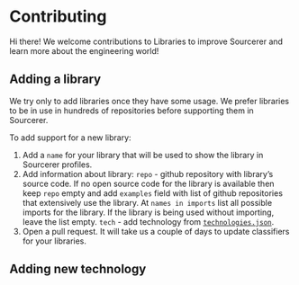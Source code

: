 # Contributing

Hi there! We welcome contributions to Libraries to improve Sourcerer and learn more about the engineering world!

## Adding a library

We try only to add libraries once they have some usage. We prefer libraries to be in use in hundreds of repositories before supporting them in Sourcerer.

To add support for a new library:

1. Add a `name` for your library that will be used to show the library in Sourcerer profiles.
1. Add information about library: 
`repo` - github repository with library’s source code. If no open source code for the library is available then keep `repo` empty and add `examples` field with list of github repositories that extensively use the library.
At `names in imports` list all possible imports for the library. If the library is being used without importing, leave the list empty.
`tech` - add technology from [`technologies.json`](technologies.json). 
1. Open a pull request. It will take us a couple of days to update classifiers for your libraries.

## Adding new technology
